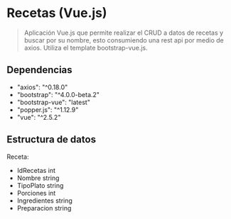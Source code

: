 # Recetas (Vue.js)

> Aplicación Vue.js que permite realizar el CRUD a datos de recetas y buscar por su nombre, esto consumiendo una rest api por medio de axios. Utiliza el template bootstrap-vue.js.

## Dependencias

- "axios": "^0.18.0"
- "bootstrap": "^4.0.0-beta.2"
- "bootstrap-vue": "latest"
- "popper.js": "^1.12.9"
- "vue": "^2.5.2"

## Estructura de datos

Receta:
- IdRecetas int
- Nombre string
- TipoPlato string
- Porciones int
- Ingredientes string
- Preparacion string
